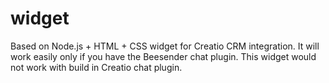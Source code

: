 # widget

Based on Node.js + HTML + CSS widget for Creatio CRM integration.
It will work easily only if you have the Beesender chat plugin.
This widget would not work with build in Creatio chat plugin.
